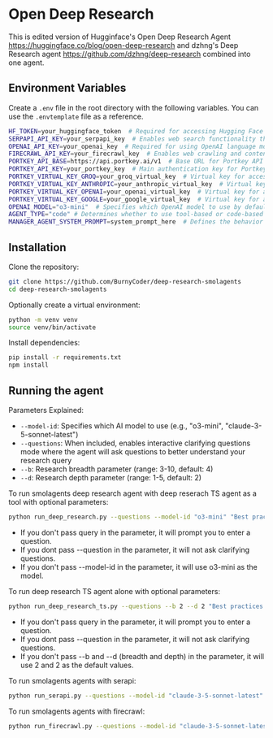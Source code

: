 # Open Deep Research

This is edited version of Hugginface's Open Deep Research Agent https://huggingface.co/blog/open-deep-research and dzhng's Deep Research agent https://github.com/dzhng/deep-research combined into one agent.

## Environment Variables

Create a `.env` file in the root directory with the following variables. You can use the `.envtemplate` file as a reference.

```bash
HF_TOKEN=your_huggingface_token  # Required for accessing Hugging Face models and resources
SERPAPI_API_KEY=your_serpapi_key  # Enables web search functionality through SerpAPI
OPENAI_API_KEY=your_openai_key  # Required for using OpenAI language models
FIRECRAWL_API_KEY=your_firecrawl_key  # Enables web crawling and content extraction
PORTKEY_API_BASE=https://api.portkey.ai/v1  # Base URL for Portkey API service
PORTKEY_API_KEY=your_portkey_key  # Main authentication key for Portkey services
PORTKEY_VIRTUAL_KEY_GROQ=your_groq_virtual_key  # Virtual key for accessing Groq models via Portkey
PORTKEY_VIRTUAL_KEY_ANTHROPIC=your_anthropic_virtual_key  # Virtual key for accessing Anthropic models
PORTKEY_VIRTUAL_KEY_OPENAI=your_openai_virtual_key  # Virtual key for accessing OpenAI models through Portkey
PORTKEY_VIRTUAL_KEY_GOOGLE=your_google_virtual_key  # Virtual key for accessing Google AI models
OPENAI_MODEL="o3-mini"  # Specifies which OpenAI model to use by default
AGENT_TYPE="code" # Determines whether to use tool-based or code-based agent
MANAGER_AGENT_SYSTEM_PROMPT=system_prompt_here  # Defines the behavior and capabilities of the manager agent
```

## Installation

Clone the repository:
```bash
git clone https://github.com/BurnyCoder/deep-research-smolagents
cd deep-research-smolagents
```

Optionally create a virtual environment:
```bash
python -m venv venv
source venv/bin/activate
```

Install dependencies:
```bash
pip install -r requirements.txt
npm install
```

## Running the agent

Parameters Explained:
- `--model-id`: Specifies which AI model to use (e.g., "o3-mini", "claude-3-5-sonnet-latest")
- `--questions`: When included, enables interactive clarifying questions mode where the agent will ask questions to better understand your research query
- `--b`: Research breadth parameter (range: 3-10, default: 4)
- `--d`: Research depth parameter (range: 1-5, default: 2)

To run smolagents deep research agent with deep reserach TS agent as a tool with optional parameters:
```bash
python run_deep_research.py --questions --model-id "o3-mini" "Best practices to build AI agents" 
```
- If you don't pass query in the parameter, it will prompt you to enter a question.
- If you dont pass --question in the parameter, it will not ask clarifying questions.
- If you don't pass --model-id in the parameter, it will use o3-mini as the model.

To run deep research TS agent alone with optional parameters:
```bash
python run_deep_research_ts.py --questions --b 2 --d 2 "Best practices to build AI agents" 
```
- If you don't pass query in the parameter, it will prompt you to enter a question.
- If you dont pass --question in the parameter, it will not ask clarifying questions.
- If you don't pass --b and --d (breadth and depth) in the parameter, it will use 2 and 2 as the default values.

To run smolagents agents with serapi:
```bash
python run_serapi.py --questions --model-id "claude-3-5-sonnet-latest" "Best practices to build AI agents"
```

To run smolagents agents with firecrawl:
```bash
python run_firecrawl.py --questions --model-id "claude-3-5-sonnet-latest" "Best practices to build AI agents"
```
